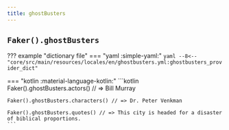 ```yaml
---
title: ghostBusters
---
```


## `Faker().ghostBusters`

??? example "dictionary file"
    === "yaml :simple-yaml:"
        ```yaml
        --8<-- "core/src/main/resources/locales/en/ghostbusters.yml:ghostbusters_provider_dict"
        ```

=== "kotlin :material-language-kotlin:"
    ```kotlin
    Faker().ghostBusters.actors() // => Bill Murray

    Faker().ghostBusters.characters() // => Dr. Peter Venkman

    Faker().ghostBusters.quotes() // => This city is headed for a disaster of biblical proportions.
    ```
